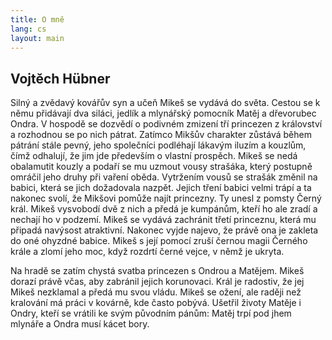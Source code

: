```yaml
---
title: O mně
lang: cs
layout: main
---
```


<h2>Vojtěch Hübner</h2>
<p>Silný a zvědavý kovářův syn a učeň Mikeš se vydává do světa. Cestou se k němu přidávají dva siláci, jedlík a mlynářský pomocník Matěj a dřevorubec Ondra. V hospodě se dozvědí o podivném zmizení tří princezen z království a rozhodnou se po nich pátrat. Zatímco Mikšův charakter zůstává během pátrání stále pevný, jeho společníci podléhají lákavým iluzím a kouzlům, čímž odhalují, že jim jde především o vlastní prospěch. Mikeš se nedá obalamutit kouzly a podaří se mu uzmout vousy strašáka, který postupně omráčil jeho druhy při vaření oběda. Vytržením vousů se strašák změnil na babici, která se jich dožadovala nazpět. Jejich tření babici velmi trápí a ta nakonec svolí, že Mikšovi pomůže najít princezny. Ty unesl z pomsty Černý král. Mikeš vysvobodí dvě z nich a předá je kumpánům, kteří ho ale zradí a nechají ho v podzemí. Mikeš se vydává zachránit třetí princeznu, která mu připadá navýsost atraktivní. Nakonec vyjde najevo, že právě ona je zakleta do oné ohyzdné babice. Mikeš s její pomocí zruší černou magii Černého krále a zlomí jeho moc, když rozdrtí černé vejce, v němž je ukryta.</p>
<p>Na hradě se zatím chystá svatba princezen s Ondrou a Matějem. Mikeš dorazí právě včas, aby zabránil jejich korunovaci. Král je radostiv, že jej Mikeš nezklamal a předá mu svou vládu. Mikeš se ožení, ale raději než kralování má práci v kovárně, kde často pobývá. Ušetřil životy Matěje i Ondry, kteří se vrátili ke svým původním pánům: Matěj trpí pod jhem mlynáře a Ondra musí kácet bory.</p>